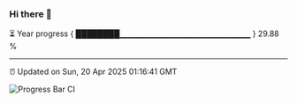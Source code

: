 ### Hi there 👋

⏳ Year progress { ████████▁▁▁▁▁▁▁▁▁▁▁▁▁▁▁▁▁▁▁▁▁▁ } 29.88 %

---

⏰ Updated on Sun, 20 Apr 2025 01:16:41 GMT

![Progress Bar CI](https://github.com/liununu/liununu/workflows/Progress%20Bar%20CI/badge.svg)
